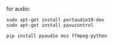 for audio:

```
sudo apt-get install portaudio19-dev
sudo apt-get install pavucontrol
```

```
pip install pyaudio mss ffmpeg-python
```
